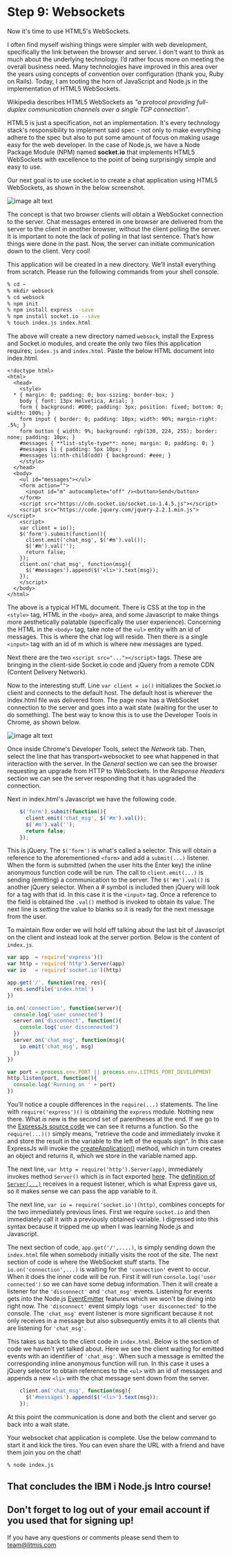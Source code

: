 # Step 9: Websockets

Now it's time to use HTML5's WebSockets.

I often find myself wishing things were simpler with web development, specifically the link between the browser and server. I don't want to think as much about the underlying technology. I’d rather focus more on meeting the overall business need. Many technologies have improved in this area over the years using concepts of convention over configuration \(thank you, Ruby on Rails\). Today, I am tooting the horn of JavaScript and Node.js in the implementation of HTML5 WebSockets.

Wikipedia describes HTML5 WebSockets as _"a protocol providing full-duplex communication channels over a single TCP connection"_.

HTML5 is just a specification, not an implementation. It's every technology stack's responsibility to implement said spec - not only to make everything adhere to the spec but also to put some amount of focus on making usage easy for the web developer. In the case of Node.js, we have a Node Package Module \(NPM\) named **socket.io** that implements HTML5 WebSockets with excellence to the point of being surprisingly simple and easy to use.

Our next goal is to use socket.io to create a chat application using HTML5 WebSockets, as shown in the below screenshot.

![image alt text](../img/image_22.png)

The concept is that two browser clients will obtain a WebSocket connection to the server. Chat messages entered in one browser are delivered from the server to the client in another browser, without the client polling the server. It is important to note the lack of polling in that last sentence. That’s how things were done in the past. Now, the server can initiate communication down to the client. Very cool!

This application will be created in a new directory. We’ll install everything from scratch. Please run the following commands from your shell console.

```bash
% cd ~
% mkdir websock
% cd websock
% npm init
% npm install express --save
% npm install socket.io --save
% touch index.js index.html
```

The above will create a new directory named `websock`, install the Express and Socket.io modules, and create the only two files this application requires; `index.js` and `index.html`. Paste the below HTML document into index.html.

```markup
<!doctype html>
<html>
  <head>
    <style>
  * { margin: 0; padding: 0; box-sizing: border-box; }
    body { font: 13px Helvetica, Arial; }
    form { background: #000; padding: 3px; position: fixed; bottom: 0; width: 100%; }
    form input { border: 0; padding: 10px; width: 90%; margin-right: .5%; }
    form button { width: 9%; background: rgb(130, 224, 255); border: none; padding: 10px; }
    #messages { **list-style-type**: none; margin: 0; padding: 0; }
    #messages li { padding: 5px 10px; }
    #messages li:nth-child(odd) { background: #eee; }
    </style>
  </head>
  <body>
    <ul id="messages"></ul>
    <form action="">
      <input id="m" autocomplete="off" /><button>Send</button>
    </form>
    <script src="https://cdn.socket.io/socket.io-1.4.5.js"></script>
    <script src="https://code.jquery.com/jquery-2.2.1.min.js"></script>
    <script>
    var client = io();
    $('form').submit(function(){
      client.emit('chat_msg', $('#m').val());
      $('#m').val('');
      return false;
    });
    client.on('chat_msg', function(msg){
      $('#messages').append($('<li>').text(msg));
    });
    </script>
  </body>
</html>
```

The above is a typical HTML document. There is CSS at the top in the `<style>` tag, HTML in the `<body>` area, and some Javascript to make things more aesthetically palatable \(specifically the user experience\). Concerning the HTML in the `<body>` tag, take note of the `<ul>` entity with an id of messages. This is where the chat log will reside. Then there is a single `<input>` tag with an id of m which is where new messages are typed.

Next there are the two `<script src="..."></script>` tags. These are bringing in the client-side Socket.io code and jQuery from a remote CDN \(Content Delivery Network\).

Now to the interesting stuff. Line `var client = io()` initializes the Socket.io client and connects to the default host. The default host is wherever the index.html file was delivered from. The page now has a WebSocket connection to the server and goes into a wait state \(waiting for the user to do something\). The best way to know this is to use the Developer Tools in Chrome, as shown below.

![image alt text](../img/image_23.png)

Once inside Chrome's Developer Tools, select the _Network_ tab. Then, select the line that has transport=websocket to see what happened in that interaction with the server. In the _General_ section we can see the browser requesting an upgrade from HTTP to WebSockets. In the _Response Headers_ section we can see the server responding that it has upgraded the connection.

Next in index.html's Javascript we have the following code.

```javascript
    $('form').submit(function(){
      client.emit('chat_msg', $('#m').val());
      $('#m').val('');
      return false;
    });
```

This is jQuery. The `$('form')` is what's called a selector. This will obtain a reference to the aforementioned `<form>` and add a `submit(...)` listener. When the form is submitted \(when the user hits the Enter key\) the inline anonymous function code will be run. The call to `client.emit(...)` is sending \(emitting\) a communication to the server. The `$('#m').val()` is another jQuery selector. When a \# symbol is included then jQuery will look for a tag with that id. In this case it is the `<input>` tag. Once a reference to the field is obtained the `.val()` method is invoked to obtain its value. The next line is _setting_ the value to blanks so it is ready for the next message from the user.

To maintain flow order we will hold off talking about the last bit of Javascript on the client and instead look at the server portion. Below is the content of `index.js`. 

```javascript
var app  = require('express')()
var http = require('http').Server(app)
var io   = require('socket.io')(http)

app.get('/', function(req, res){
  res.sendfile('index.html')
})

io.on('connection', function(server){
  console.log('user connected')
  server.on('disconnect', function(){
    console.log('user disconnected')
  })
  server.on('chat_msg', function(msg){
    io.emit('chat_msg', msg)
  })
})

var port = process.env.PORT || process.env.LITMIS_PORT_DEVELOPMENT
http.listen(port, function(){
  console.log('Running on ' + port)
})
```

You'll notice a couple differences in the `require(...)` statements. The line with `require('express')()` is obtaining the `express` module. Nothing new there. What _is_ new is the second set of parentheses at the end. If we go to the [ExpressJs source code](https://github.com/expressjs/express/blob/master/lib/express.js#L27) we can see it returns a function. So the `require(...)()` simply means, "retrieve the code and immediately invoke it and store the result in the variable to the left of the equals sign". In this case ExpressJs will invoke the [createApplication\(\)](https://github.com/expressjs/express/blob/master/lib/express.js#L36) method, which in turn creates an object and returns it, which we store in the variable named app.

The next line, `var http = require('http').Server(app)`, immediately invokes method `Server()` which is in fact exported [here](https://github.com/nodejs/node/blob/master/lib/_http_server.js#L254). The [definition of ](https://github.com/nodejs/node/blob/master/lib/_http_server.js#L222)[`Server(...)`](https://github.com/nodejs/node/blob/master/lib/_http_server.js#L222) receives in a request listener, which is what Express gave us, so it makes sense we can pass the app variable to it.

The next line, `var io = require('socket.io')(http)`, combines concepts for the two immediately previous lines. First we require `socket.io` and then immediately call it with a previously obtained variable. I digressed into this syntax because it tripped me up when I was learning Node.js and Javascript.

The next section of code, `app.get('/',....)`, is simply sending down the `index.html` file when somebody initially visits the root of the site. The next section of code is where the WebSocket stuff starts. The `io.on('connection',...)` is waiting for the `'connection'` event to occur. When it does the inner code will be run. First it will run `console.log('user connected')` so we can have some debug information. Then it will create a listener for the `'disconnect'` and `'chat_msg'` events. Listening for events gets into the Node.js [EventEmitter](https://nodejs.org/api/events.html) features which we won't be diving into right now. The `'disconnect'` event simply logs `'user disconnected'` to the console. The `'chat_msg'` event listener is more significant because it not only receives in a message but also subsequently emits it to all clients that are listening for `'chat_msg'`.

This takes us back to the client code in `index.html`. Below is the section of code we haven't yet talked about. Here we see the client waiting for emitted events with an identifier of `'chat_msg'`. When such a message is emitted the corresponding inline anonymous function will run. In this case it uses a jQuery selector to obtain references to the `<ul>` with an id of messages and appends a new `<li>` with the chat message sent down from the server.

```javascript
    client.on('chat_msg', function(msg){
      $('#messages').append($('<li>').text(msg));
    });
```

At this point the communication is done and both the client and server go back into a wait state.

Your websocket chat application is complete. Use the below command to start it and kick the tires. You can even share the URL with a friend and have them join you on the chat!

```bash
% node index.js
```

## That concludes the IBM i Node.js Intro course!

## Don't forget to log out of your email account if you used that for signing up!

If you have any questions or comments please send them to [team@litmis.com](mailto:team@litmis.com)

